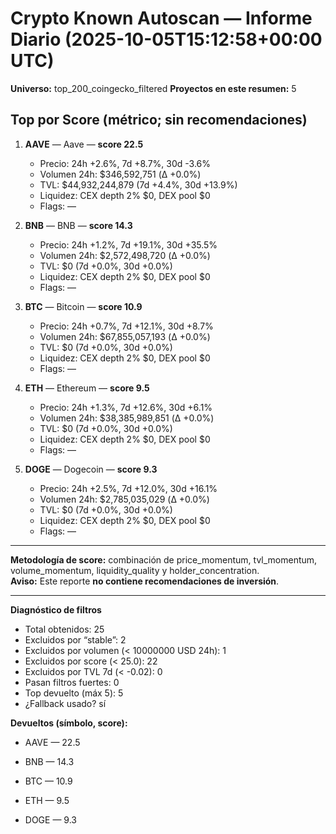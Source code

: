 # Crypto Known Autoscan — Informe Diario (2025-10-05T15:12:58+00:00 UTC)

**Universo:** top_200_coingecko_filtered
**Proyectos en este resumen:** 5

## Top por Score (métrico; sin recomendaciones)

1. **AAVE** — Aave — **score 22.5**
   - Precio: 24h +2.6%, 7d +8.7%, 30d -3.6%
   - Volumen 24h: $346,592,751 (Δ +0.0%)
   - TVL: $44,932,244,879 (7d +4.4%, 30d +13.9%)
   - Liquidez: CEX depth 2% $0, DEX pool $0
   - Flags: —

2. **BNB** — BNB — **score 14.3**
   - Precio: 24h +1.2%, 7d +19.1%, 30d +35.5%
   - Volumen 24h: $2,572,498,720 (Δ +0.0%)
   - TVL: $0 (7d +0.0%, 30d +0.0%)
   - Liquidez: CEX depth 2% $0, DEX pool $0
   - Flags: —

3. **BTC** — Bitcoin — **score 10.9**
   - Precio: 24h +0.7%, 7d +12.1%, 30d +8.7%
   - Volumen 24h: $67,855,057,193 (Δ +0.0%)
   - TVL: $0 (7d +0.0%, 30d +0.0%)
   - Liquidez: CEX depth 2% $0, DEX pool $0
   - Flags: —

4. **ETH** — Ethereum — **score 9.5**
   - Precio: 24h +1.3%, 7d +12.6%, 30d +6.1%
   - Volumen 24h: $38,385,989,851 (Δ +0.0%)
   - TVL: $0 (7d +0.0%, 30d +0.0%)
   - Liquidez: CEX depth 2% $0, DEX pool $0
   - Flags: —

5. **DOGE** — Dogecoin — **score 9.3**
   - Precio: 24h +2.5%, 7d +12.0%, 30d +16.1%
   - Volumen 24h: $2,785,035,029 (Δ +0.0%)
   - TVL: $0 (7d +0.0%, 30d +0.0%)
   - Liquidez: CEX depth 2% $0, DEX pool $0
   - Flags: —


---

**Metodología de score:** combinación de price_momentum, tvl_momentum, volume_momentum, liquidity_quality y holder_concentration.  
**Aviso:** Este reporte **no contiene recomendaciones de inversión**.


---
**Diagnóstico de filtros**

- Total obtenidos: 25
- Excluidos por “stable”: 2
- Excluidos por volumen (< 10000000 USD 24h): 1
- Excluidos por score (< 25.0): 22
- Excluidos por TVL 7d (< -0.02): 0
- Pasan filtros fuertes: 0
- Top devuelto (máx 5): 5
- ¿Fallback usado? sí


**Devueltos (símbolo, score):**

- AAVE — 22.5

- BNB — 14.3

- BTC — 10.9

- ETH — 9.5

- DOGE — 9.3


